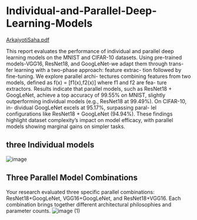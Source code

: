 # Individual-and-Parallel-Deep-Learning-Models

[ArkajyotiSaha.pdf](https://github.com/user-attachments/files/20843408/ArkajyotiSaha.pdf)

This report evaluates the performance of individual
and parallel deep learning models on the MNIST and
CIFAR-10 datasets. Using pre-trained models-VGG16,
ResNet18, and GoogLeNet-we adapt them through trans-
fer learning with a two-phase approach: feature extrac-
tion followed by fine-tuning. We explore parallel archi-
tectures combining features from two models, defined
as f(x) = [f1(x),f2(x)] where f1 and f2 are fea-
ture extractors. Results indicate that parallel models,
such as ResNet18 + GoogLeNet, achieve a top accuracy
of 99.55% on MNIST, slightly outperforming individual
models (e.g., ResNet18 at 99.49%). On CIFAR-10, in-
dividual GoogLeNet excels at 95.17%, surpassing paral-
lel configurations like ResNet18 + GoogLeNet (94.94%).
These findings highlight dataset complexity’s impact on
model efficacy, with parallel models showing marginal
gains on simpler tasks.

## three Individual models
![image](https://github.com/user-attachments/assets/a443d08b-3da1-4dbf-acf0-1514f42c782b)


## Three Parallel Model Combinations
Your research evaluated three specific parallel combinations: ResNet18+GoogLeNet, VGG16+GoogLeNet, and ResNet18+VGG16. Each combination brings together different architectural philosophies and parameter counts.
![image (1)](https://github.com/user-attachments/assets/43b9cc86-31e7-4d92-8804-c9641688af80)

